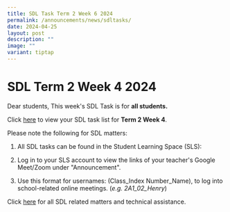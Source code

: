 ```yaml
---
title: SDL Task Term 2 Week 6 2024
permalink: /announcements/news/sdltasks/
date: 2024-04-25
layout: post
description: ""
image: ""
variant: tiptap
---
```

<h1>SDL Term 2 Week 4 2024</h1>
<p>Dear students, This week's SDL Task is for <strong>all students.</strong>
</p>
<p>Click <a href="https://docs.google.com/spreadsheets/d/e/2PACX-1vSrTQsM6FqmrNJDiS9Chzk3vO-bRTOZCK6MHAJVXMxJ1SKKSTc8t2s0x6xszpc31Kwm2VE8-PYuHI-z/pubhtml" rel="noopener noreferrer nofollow" target="_blank">here</a> to
view your SDL task list for <strong>Term 2 Week 4</strong>.</p>
<p>Please note the following for SDL matters:</p>
<ol data-tight="true" class="tight">
<li>
<p>All SDL tasks can be found in the Student Learning Space (SLS):</p>
</li>
<li>
<p>Log in to your SLS account to view the links of your teacher's Google
Meet/Zoom under "Announcement".</p>
</li>
<li>
<p>Use this format for usernames: (Class_Index Number_Name), to log into
school-related online meetings. (<em>e.g. 2A1_02_Henry</em>)</p>
</li>
</ol>
<p>Click <a href="https://www.bukitbatoksec.moe.edu.sg/useful-resources/Students/fhbl-seek-discover-and-learn-sdl-fhbl-matters/" rel="noopener noreferrer nofollow" target="_blank">here</a> for
all SDL related matters and technical assistance.</p>